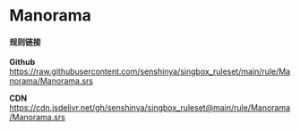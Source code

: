 # Manorama

#### 规则链接

**Github**
https://raw.githubusercontent.com/senshinya/singbox_ruleset/main/rule/Manorama/Manorama.srs

**CDN**
https://cdn.jsdelivr.net/gh/senshinya/singbox_ruleset@main/rule/Manorama/Manorama.srs